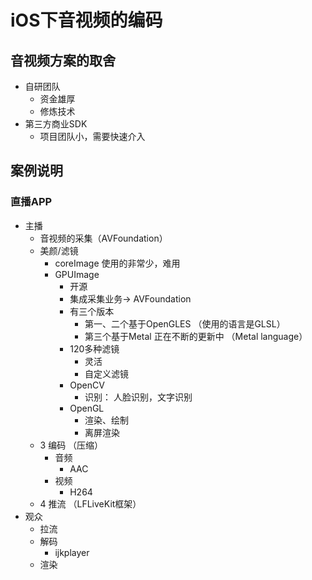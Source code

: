 # iOS下音视频的编码

## 音视频方案的取舍

* 自研团队
	* 资金雄厚
	* 修炼技术
* 第三方商业SDK
	*  项目团队小，需要快速介入

## 案例说明

### 直播APP

 * 主播
 	* 音视频的采集（AVFoundation）
 	* 美颜/滤镜 
 		* coreImage 使用的非常少，难用
 		* GPUImage
 			*  开源
 			*  集成采集业务-> AVFoundation
 			*  有三个版本
 				* 第一、二个基于OpenGLES （使用的语言是GLSL）
 				* 第三个基于Metal 正在不断的更新中 （Metal language）
 			* 120多种滤镜
 				* 灵活
 				* 自定义滤镜
 			* OpenCV
 				* 识别： 人脸识别，文字识别
 			* OpenGL
 				* 渲染、绘制
 				* 离屏渲染
 	* 3 编码 （压缩）
	 	* 音频
	 		* AAC
	 	* 视频
	 		* H264
	 * 4 推流 （LFLiveKit框架）
* 观众
	* 拉流
	* 解码
		* ijkplayer
	* 渲染
 				

